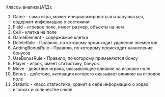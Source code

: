 Классы анализа(АТД):

1. Game - сама игра, может инициализироваться и запускаться, содержит информацию о состоянии 
2. Field - игровое поле, имеет размер, объекты на нем
3. Cell - клетка на поле
4. GameElement - содержимое клетки
5. DeleteRule - Правило, по которому происходит удаление элементов
6. AddingBonusRule - Правило, по которому происходит начисление бонусов
7. UseBonusRule - Правило, по которому применяются бонсу
8. Player - игрок, имеет статистику, бонусы 
9. Move - действие игрока, оказывающее влияние на игровое поле
10. Bonus - действие, активация которого оказывает влияние на игровое поле
11. Statistic - класс статистики, хранит в себе информацию  о ходах игроках и количестве очков
